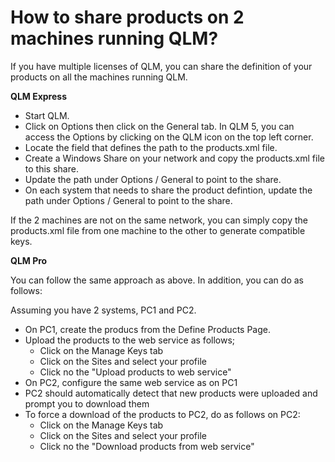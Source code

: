 # How to share products on 2 machines running QLM?

If you have multiple licenses of QLM, you can share the definition of your products on all the machines running QLM.

**QLM Express**

* Start QLM.
* Click on Options then click on the General tab. In QLM 5, you can access the Options by clicking on the QLM icon on the top left corner.
* Locate the field that defines the path to the products.xml file.
* Create a Windows Share on your network and copy the products.xml file to this share.
* Update the path under Options / General to point to the share.
* On each system that needs to share the product defintion, update the path under Options / General to point to the share.

If the 2 machines are not on the same network, you can simply copy the products.xml file from one machine to the other to generate compatible keys.

**QLM Pro**

You can follow the same approach as above. In addition, you can do as follows:

Assuming you have 2 systems, PC1 and PC2.

* On PC1, create the producs from the Define Products Page.
* Upload the products to the web service as follows;
  * Click on the Manage Keys tab
  * Click on the Sites and select your profile
  * Click no the "Upload products to web service"
* On PC2, configure the same web service as on PC1
* PC2 should automatically detect that new products were uploaded and prompt you to download them
* To force a download of the products to PC2, do as follows on PC2:
  * Click on the Manage Keys tab
  * Click on the Sites and select your profile
  * Click no the "Download products from  web service"
